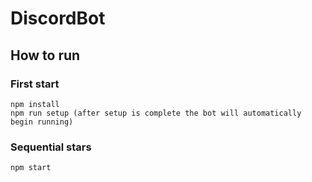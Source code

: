 # DiscordBot

## How to run 

### First start
```
npm install
npm run setup (after setup is complete the bot will automatically begin running)
```

### Sequential stars
```
npm start
```
